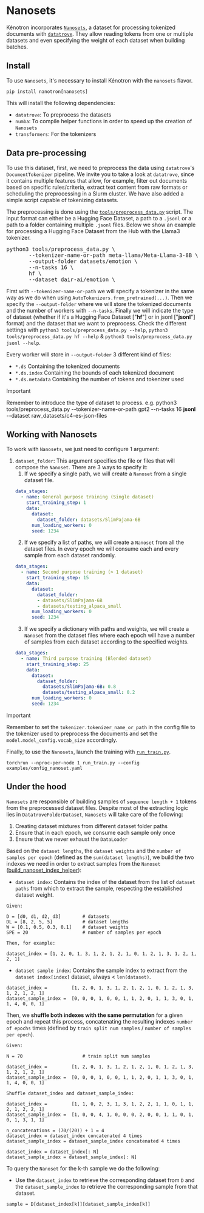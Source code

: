 # Nanosets
Kénotron incorporates [`Nanosets`](../src/nanotron/data/nanoset.py), a dataset for processing tokenized documents with [`datatrove`](https://github.com/huggingface/datatrove). They allow reading tokens from one or multiple datasets and even specifying the weight of each dataset when building batches.
## Install
To use `Nanosets`, it's necessary to install Kénotron with the `nanosets` flavor.
```
pip install nanotron[nanosets]
```
This will install the following dependencies:
- `datatrove`: To preprocess the datasets
- `numba`: To compile helper functions in order to speed up the creation of `Nanosets`
- `transformers`: For the tokenizers
## Data pre-processing
To use this dataset, first, we need to preprocess the data using `datatrove`'s `DocumentTokenizer` pipeline. We invite you to take a look at `datatrove`, since it contains multiple features that allow, for example, filter out documents based on specific rules/criteria, extract text content from raw formats or scheduling the preprocessing in a Slurm cluster. We have also added a simple script capable of tokenizing datasets.

The preprocessing is done using the [`tools/preprocess_data.py`](../tools/preprocess_data.py) script. The input format can either be a Hugging Face Dataset, a path to a `.jsonl` or a path to a folder containing multiple `.jsonl` files. Below we show an example for processing a Hugging Face Dataset from the Hub with the Llama3 tokenizer.

<pre>
python3 tools/preprocess_data.py \
       --tokenizer-name-or-path meta-llama/Meta-Llama-3-8B \
       --output-folder datasets/emotion \
       --n-tasks 16 \
       hf \
       --dataset dair-ai/emotion \
</pre>

First with `--tokenizer-name-or-path` we will specify a tokenizer in the same way as we do when using `AutoTokenizers.from_pretrained(...)`. Then we specify the `--output-folder` where we will store the tokenized documents and the number of workers with `--n-tasks`. Finally we will indicate the type of dataset (whether if it's a Hugging Face Dataset ["**hf**"] or in jsonl ["**jsonl**"] format) and the dataset that we want to preprocess. Check the different settings with `python3 tools/preprocess_data.py --help`, `python3 tools/preprocess_data.py hf --help` & `python3 tools/preprocess_data.py jsonl --help`.

Every worker will store in `--output-folder` 3 different kind of files:
- `*.ds` Containing the tokenized documents
- `*.ds.index` Containing the bounds of each tokenized document
- `*.ds.metadata` Containing the number of tokens and tokenizer used

> [!IMPORTANT]
Remember to introduce the type of dataset to process. e.g. python3 tools/preprocess_data.py --tokenizer-name-or-path gpt2 --n-tasks 16 **jsonl** --dataset raw_datasets/c4-es-json-files

## Working with Nanosets

To work with `Nanosets`, we just need to configure 1 argument:
1. `dataset_folder`: This argument specifies the file or files that will compose the `Nanoset`. There are 3 ways to specify it:
   1. If we specify a single path, we will create a `Nanoset` from a single dataset file.
    ```yaml
    data_stages:
      - name: General purpose training (Single dataset)
        start_training_step: 1
        data:
          dataset:
            dataset_folder: datasets/SlimPajama-6B
          num_loading_workers: 0
          seed: 1234
    ```
   2. If we specify a list of paths, we will create a `Nanoset` from all the dataset files. In every epoch we will consume each and every sample from each dataset randomly.
    ```yaml
    data_stages:
      - name: Second purpose training (> 1 dataset)
        start_training_step: 15
        data:
          dataset:
            dataset_folder:
            - datasets/SlimPajama-6B
            - datasets/testing_alpaca_small
          num_loading_workers: 0
          seed: 1234
    ```
    3. If we specify a dictionary with paths and weights, we will create a `Nanoset` from the dataset files where each epoch will have a number of samples from each dataset according to the specified weights.
    ```yaml
    data_stages:
      - name: Third purpose training (Blended dataset)
        start_training_step: 25
        data:
          dataset:
            dataset_folder:
              datasets/SlimPajama-6B: 0.8
              datasets/testing_alpaca_small: 0.2
          num_loading_workers: 0
          seed: 1234
    ```
> [!IMPORTANT]
> Remember to set the `tokenizer.tokenizer_name_or_path` in the config file to the tokenizer used to preprocess the documents and set the `model.model_config.vocab_size` accordingly.

Finally, to use the `Nanosets`, launch the training with [`run_train.py`](../run_train.py).
```shell
torchrun --nproc-per-node 1 run_train.py --config examples/config_nanoset.yaml
```

## Under the hood
`Nanosets` are responsible of building samples of `sequence length + 1` tokens from the preprocessed dataset files. Despite most of the extracting logic lies in `DatatroveFolderDataset`, `Nanosets` will take care of the following:
1. Creating dataset mixtures from different dataset folder paths
2. Ensure that in each epoch, we consume each sample only once
3. Ensure that we never exhaust the `DataLoader`

Based on the `dataset lengths`, the `dataset weights` and the `number of samples per epoch` (defined as the `sum(dataset lengths)`), we build the two indexes we need in order to extract samples from the `Nanoset`  ([build_nanoset_index_helper](../src/nanotron/data/nanoset.py)):
- `dataset index`: Contains the index of the dataset from the list of `dataset paths` from which to extract the sample, respecting the established dataset weight.
```
Given:

D = [d0, d1, d2, d3]        # datasets
DL = [8, 2, 5, 5]           # dataset lengths
W = [0.1, 0.5, 0.3, 0.1]    # dataset weights
SPE = 20                    # number of samples per epoch

Then, for example:

dataset_index = [1, 2, 0, 1, 3, 1, 2, 1, 2, 1, 0, 1, 2, 1, 3, 1, 2, 1, 2, 1]
```
- `dataset sample index`: Contains the sample index to extract from the `dataset index[index]` dataset, always < `len(dataset)`.
```
dataset_index =         [1, 2, 0, 1, 3, 1, 2, 1, 2, 1, 0, 1, 2, 1, 3, 1, 2, 1, 2, 1]
dataset_sample_index =  [0, 0, 0, 1, 0, 0, 1, 1, 2, 0, 1, 1, 3, 0, 1, 1, 4, 0, 0, 1]
```
Then, we **shuffle both indexes with the same permutation** for a given epoch and repeat this process, concatenating the resulting indexes `number of epochs` times (defined by `train split num samples` / `number of samples per epoch`).
```
Given:

N = 70                      # train split num samples

dataset_index =         [1, 2, 0, 1, 3, 1, 2, 1, 2, 1, 0, 1, 2, 1, 3, 1, 2, 1, 2, 1]
dataset_sample_index =  [0, 0, 0, 1, 0, 0, 1, 1, 2, 0, 1, 1, 3, 0, 1, 1, 4, 0, 0, 1]

Shuffle dataset_index and dataset_sample_index:

dataset_index =         [1, 1, 0, 2, 3, 1, 3, 1, 2, 2, 1, 1, 0, 1, 1, 2, 1, 2, 2, 1]
dataset_sample_index =  [1, 0, 0, 4, 1, 0, 0, 0, 2, 0, 0, 1, 1, 0, 1, 0, 1, 3, 1, 1]

n_concatenations = (70/(20)) + 1 = 4
dataset_index = dataset_index concatenated 4 times
dataset_sample_index = dataset_sample_index concatenated 4 times

dataset_index = dataset_index[: N]
dataset_sample_index = dataset_sample_index[: N]
```
To query the `Nanoset` for the k-th sample we do the following:
- Use the `dataset_index` to retrieve the corresponding dataset from `D` and the `dataset_sample_index` to retrieve the corresponding sample from that dataset.
```
sample = D[dataset_index[k]][dataset_sample_index[k]]
```
